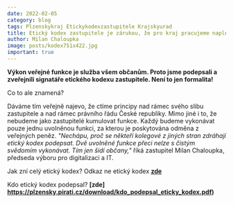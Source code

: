 ```yaml
---
date: 2022-02-05
category: blog
tags: Plzenskykraj Etickykodexzastupitele Krajskyurad
title: Etický kodex zastupitele je zárukou, že pro kraj pracujeme naplno
author: Milan Chaloupka
image: posts/kodex751x422.jpg
important: true
---
```


**Výkon veřejné funkce je služba všem občanům. Proto jsme podepsali a zveřejnili signatáře etického kodexu zastupitele. Není to jen formalita!** 

Co to ale znamená?

Dáváme tím veřejně najevo, že ctíme principy nad rámec svého slibu zastupitele a nad rámec právního řádu České republiky. Mimo jiné i to, že nebudeme jako zastupitelé kumulovat funkce. 
Každý budeme vykonávat pouze jednu uvolněnou funkci, za kterou je poskytována odměna z veřejných peněz. 
*"Nechápu, proč se někteří kolegové z jiných stran zdráhají etický kodex podepsat. Dvě uvolněné funkce přeci nelze s čistým svědomím vykonávat. Tím jen šidí občany,"* říká zastupitel Milan Chaloupka, předseda výboru pro digitalizaci a IT.  

Jak zní celý etický kodex? Odkaz ne etický kodex **[zde](https://www.plzensky-kraj.cz/eticky-kodex-clena-zastupitelstva-plzenskeho-kraje)**

Kdo etický kodex podepsal? **[zde] https://plzensky.pirati.cz/download/kdo_podepsal_eticky_kodex.pdf)**
